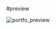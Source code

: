 #preview

![portfo_preview](https://github.com/joe019614/Portfolio/assets/140678847/607cb882-0c02-454b-a26b-0f617692eac3)
